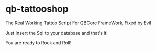 # qb-tattooshop

The Real Working Tattoo Script For QBCore FrameWork, Fixed by Evil

Just Insert the Sql to your database and that's it! 

You are ready to Rock and Roll!
